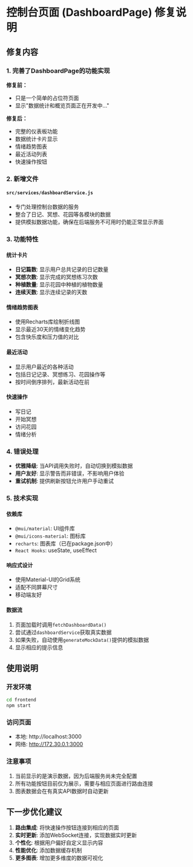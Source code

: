 # 控制台页面 (DashboardPage) 修复说明

## 修复内容

### 1. 完善了DashboardPage的功能实现

**修复前：**
- 只是一个简单的占位符页面
- 显示"数据统计和概览页面正在开发中..."

**修复后：**
- 完整的仪表板功能
- 数据统计卡片显示
- 情绪趋势图表
- 最近活动列表
- 快速操作按钮

### 2. 新增文件

#### `src/services/dashboardService.js`
- 专门处理控制台数据的服务
- 整合了日记、冥想、花园等各模块的数据
- 提供模拟数据功能，确保在后端服务不可用时仍能正常显示界面

### 3. 功能特性

#### 统计卡片
- **日记篇数**: 显示用户总共记录的日记数量
- **冥想次数**: 显示完成的冥想练习次数
- **种植数量**: 显示花园中种植的植物数量
- **连续天数**: 显示连续记录的天数

#### 情绪趋势图表
- 使用Recharts库绘制折线图
- 显示最近30天的情绪变化趋势
- 包含快乐度和压力值的对比

#### 最近活动
- 显示用户最近的各种活动
- 包括日记记录、冥想练习、花园操作等
- 按时间倒序排列，最新活动在前

#### 快速操作
- 写日记
- 开始冥想  
- 访问花园
- 情绪分析

### 4. 错误处理

- **优雅降级**: 当API调用失败时，自动切换到模拟数据
- **用户友好**: 显示警告而非错误，不影响用户体验
- **重试机制**: 提供刷新按钮允许用户手动重试

### 5. 技术实现

#### 依赖库
- `@mui/material`: UI组件库
- `@mui/icons-material`: 图标库  
- `recharts`: 图表库（已在package.json中）
- `React Hooks`: useState, useEffect

#### 响应式设计
- 使用Material-UI的Grid系统
- 适配不同屏幕尺寸
- 移动端友好

#### 数据流
1. 页面加载时调用`fetchDashboardData()`
2. 尝试通过`dashboardService`获取真实数据
3. 如果失败，自动使用`generateMockData()`提供的模拟数据
4. 显示相应的提示信息

## 使用说明

### 开发环境
```bash
cd frontend
npm start
```

### 访问页面
- 本地: http://localhost:3000
- 网络: http://172.30.0.1:3000

### 注意事项
1. 当前显示的是演示数据，因为后端服务尚未完全配置
2. 所有功能按钮目前仅为展示，需要与相应页面进行路由连接
3. 图表数据会在有真实API数据时自动更新

## 下一步优化建议

1. **路由集成**: 将快速操作按钮连接到相应的页面
2. **实时更新**: 添加WebSocket连接，实现数据实时更新
3. **个性化**: 根据用户偏好自定义显示内容
4. **性能优化**: 添加数据缓存机制
5. **更多图表**: 增加更多维度的数据可视化
